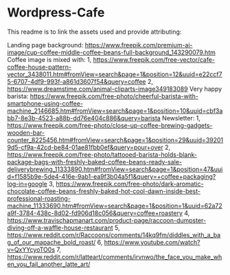 # Wordpress-Cafe

This readme is to link the assets used and provide attributing:

Landing page background: https://www.freepik.com/premium-ai-image/cup-coffee-middle-coffee-beans-full-background_143290079.htm
Coffee image is mixed with:
1, https://www.freepik.com/free-vector/cafe-coffee-house-pattern-vector_3438011.htm#fromView=search&page=1&position=12&uuid=e22ccf75-6707-4df9-993f-a861d3607f54&query=coffee
2, https://www.dreamstime.com/animal-cliparts-image349183089
Very happy barista: https://www.freepik.com/free-photo/cheerful-barista-with-smartphone-using-coffee-machine_2146685.htm#fromView=search&page=1&position=10&uuid=cbf3abb7-8e3b-4523-a88b-dd76e404c886&query=barista
Newsletter: 
1, https://www.freepik.com/free-photo/close-up-coffee-brewing-gadgets-wooden-bar-counter_8225456.htm#fromView=search&page=1&position=29&uuid=392019d5-cf9a-42cd-be84-01ae81fbb0ef&query=pour+over
2, https://www.freepik.com/free-photo/tattooed-barista-holds-blank-package-bags-with-freshly-baked-coffee-beans-ready-sale-deliverybrewing_11333890.htm#fromView=search&page=1&position=47&uuid=f1585b9e-5de4-416e-9ab1-ea9f3b04a5f1&query=+coffee+packaging?log-in=google
3, https://www.freepik.com/free-photo/dark-aromatic-chocolate-coffee-beans-freshly-baked-hot-cool-dawn-inside-best-professional-roasting-machine_11333690.htm#fromView=search&page=1&position=1&uuid=62a72a9f-3784-438c-8d02-fd906d18c056&query=coffee+roastery
4, https://www.travischapmanart.com/product-page/raccoon-dumpster-diving-off-a-waffle-house-restaurant
5, https://www.reddit.com/r/Raccoons/comments/14kq9fm/diddles_with_a_bag_of_our_mapache_bold_roast/
6, https://www.youtube.com/watch?v=QxYYcyoTO0s
7, https://www.reddit.com/r/latteart/comments/irvnwo/the_face_you_make_when_you_fail_another_latte_art/
